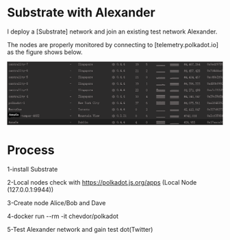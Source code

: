 # Substrate with Alexander 

I deploy a [Substrate] network and join an existing test network Alexander.

The nodes are properly monitored by connecting to [telemetry.polkadot.io] as the figure shows below.

![image](https://github.com/AnnaXJGe/chains/blob/master/test.png)


# Process

1-install Substrate

2-Local nodes check with https://polkadot.js.org/apps
(Local Node (127.0.0.1:9944))

3-Create node Alice/Bob and Dave

4-docker run --rm -it chevdor/polkadot

5-Test Alexander network and gain test dot(Twitter)


